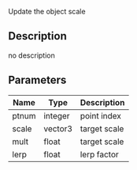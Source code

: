 Update the object scale



## Description
no description
## Parameters

<table>
<thead>
	<tr>
		<th>Name</th>
		<th>Type</th>
		<th>Description</th>
	</tr>
</thead>
<tr>
	<td>ptnum</td>
	<td><div class='bg-orange-800 px-2 py-px text-white rounded-sm'>integer</div></td>
	<td>point index</td>
</tr>
<tr>
	<td>scale</td>
	<td><div class='bg-blue-800 px-2 py-px text-white rounded-sm'>vector3</div></td>
	<td>target scale</td>
</tr>
<tr>
	<td>mult</td>
	<td><div class='bg-yellow-800 px-2 py-px text-white rounded-sm'>float</div></td>
	<td>target scale</td>
</tr>
<tr>
	<td>lerp</td>
	<td><div class='bg-yellow-800 px-2 py-px text-white rounded-sm'>float</div></td>
	<td>lerp factor</td>
</tr>
</table>
